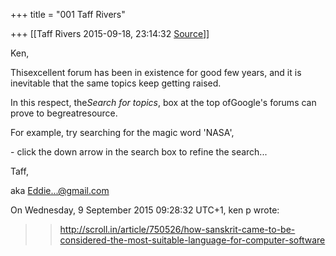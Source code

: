 +++
title = "001 Taff Rivers"

+++
[[Taff Rivers	2015-09-18, 23:14:32 [Source](https://groups.google.com/g/samskrita/c/rAwy4y1yQ2g)]]



Ken,

  

 Thisexcellent forum has been in existence for good few years, and it is inevitable that the same topics keep getting raised.

  

In this respect, the*Search for topics*, box at the top ofGoogle's forums can prove to begreatresource.

  

For example, try searching for the magic word 'NASA',

\- click the down arrow in the search box to refine the search...

  

Taff,

  

aka [Eddie...@gmail.com]()

  

On Wednesday, 9 September 2015 09:28:32 UTC+1, ken p wrote:

> 
> > <http://scroll.in/article/750526/how-sanskrit-came-to-be-considered-the-most-suitable-language-for-computer-software>  
> > 

